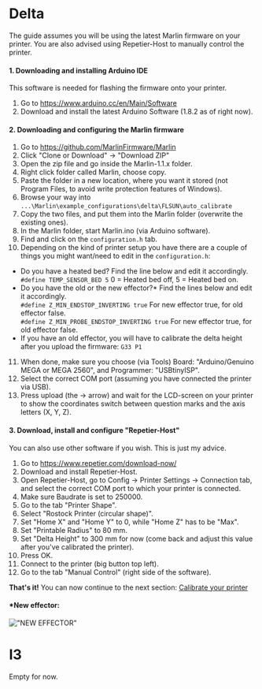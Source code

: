 # Delta
The guide assumes you will be using the latest Marlin firmware on your printer. You are also advised using Repetier-Host to manually control the printer. 

#### 1. Downloading and installing Arduino IDE
This software is needed for flashing the firmware onto your printer.

1. Go to https://www.arduino.cc/en/Main/Software
2. Download and install the latest Arduino Software (1.8.2 as of right now).

#### 2. Downloading and configuring the Marlin firmware
1. Go to https://github.com/MarlinFirmware/Marlin
2. Click "Clone or Download" -> "Download ZIP"
3. Open the zip file and go inside the Marlin-1.1.x folder. 
4. Right click folder called Marlin, choose copy.
5. Paste the folder in a new location, where you want it stored (not Program Files, to avoid write protection features of Windows).
6. Browse your way into `...\Marlin\example_configurations\delta\FLSUN\auto_calibrate`
7. Copy the two files, and put them into the Marlin folder (overwrite the existing ones).
8. In the Marlin folder, start Marlin.ino (via Arduino software).
9. Find and click on the `configuration.h` tab.
10. Depending on the kind of printer setup you have there are a couple of things you might want/need to edit in the `configuration.h`:  
* Do you have a heated bed? Find the line below and edit it accordingly.  
`#define TEMP_SENSOR_BED 5` 0 = Heated bed off, 5 = Heated bed on.
* Do you have the old or the new effector?* Find the lines below and edit it accordingly.  
`#define Z_MIN_ENDSTOP_INVERTING true` For new effector true, for old effector false.  
`#define Z_MIN_PROBE_ENDSTOP_INVERTING true` For new effector true, for old effector false.  
* If you have an old effector, you will have to calibrate the delta height after you upload the firmware: `G33 P1`
11. When done, make sure you choose (via Tools) Board: "Arduino/Genuino MEGA or MEGA 2560", and Programmer: "USBtinyISP".
12. Select the correct COM port (assuming you have connected the printer via USB).
13. Press upload (the -> arrow) and wait for the LCD-screen on your printer to show the coordinates switch between question marks and the axis letters (X, Y, Z).

#### 3. Download, install and configure "Repetier-Host"
You can also use other software if you wish. This is just my advice.

1. Go to https://www.repetier.com/download-now/
2. Download and install Repetier-Host.
3. Open Repetier-Host, go to Config -> Printer Settings -> Connection tab, and select the correct COM port to which your printer is connected.
4. Make sure Baudrate is set to 250000.
5. Go to the tab "Printer Shape".
6. Select "Rostock Printer (circular shape)".
7. Set "Home X" and "Home Y" to 0, while "Home Z" has to be "Max".
8. Set "Printable Radius" to 80 mm.
9. Set "Delta Height" to 300 mm for now (come back and adjust this value after you've calibrated the printer).
10. Press OK.
11. Connect to the printer (big button top left).
12. Go to the tab "Manual Control" (right side of the software).

**That's it!** You can now continue to the next section: [Calibrate your printer](https://github.com/FLSun3dp/FLSun-Kossel-Mini/wiki/02.-Calibrating-your-printer) 

#### *New effector:
!["NEW EFFECTOR"](https://scontent-arn2-1.xx.fbcdn.net/v/t1.0-9/18010586_10155184832969898_4740342755464095595_n.jpg?oh=7080f7925ba50625338a98816b1b9116&oe=59853FD3)

# I3

Empty for now.